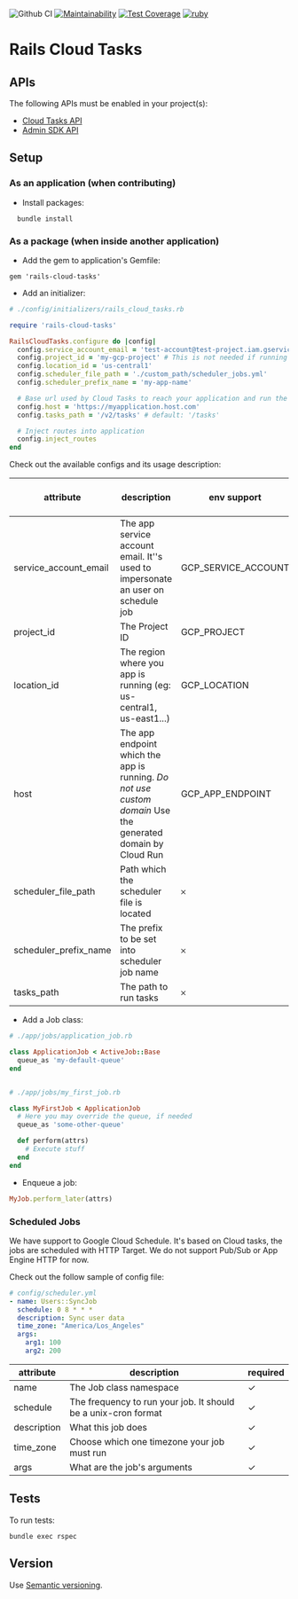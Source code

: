 ![Github CI](https://github.com/flamingo-run/rails-cloud-tasks/workflows/Github%20CI/badge.svg)
[![Maintainability](https://api.codeclimate.com/v1/badges/00d8532b0dd6a345474a/maintainability)](https://codeclimate.com/github/flamingo-run/rails-cloud-tasks/maintainability)
[![Test Coverage](https://api.codeclimate.com/v1/badges/00d8532b0dd6a345474a/test_coverage)](https://codeclimate.com/github/flamingo-run/rails-cloud-tasks/test_coverage)
[![ruby](https://img.shields.io/badge/ruby-2.7-red.svg)]()

# Rails Cloud Tasks

## APIs

The following APIs must be enabled in your project(s):

- [Cloud Tasks API](https://console.cloud.google.com/marketplace/product/google/cloudtasks.googleapis.com)
- [Admin SDK API](https://console.cloud.google.com/marketplace/product/google/admin.googleapis.com)

## Setup

### As an application (when contributing)

- Install packages:

```
  bundle install
```

### As a package (when inside another application)

- Add the gem to application's Gemfile:
```
gem 'rails-cloud-tasks'
```

- Add an initializer:
```ruby
# ./config/initializers/rails_cloud_tasks.rb

require 'rails-cloud-tasks'

RailsCloudTasks.configure do |config|
  config.service_account_email = 'test-account@test-project.iam.gserviceaccount.com'
  config.project_id = 'my-gcp-project' # This is not needed if running on GCE
  config.location_id = 'us-central1'
  config.scheduler_file_path = './custom_path/scheduler_jobs.yml'
  config.scheduler_prefix_name = 'my-app-name'

  # Base url used by Cloud Tasks to reach your application and run the tasks
  config.host = 'https://myapplication.host.com'
  config.tasks_path = '/v2/tasks' # default: '/tasks'

  # Inject routes into application
  config.inject_routes
end
```

Check out the available configs and its usage description:

| attribute             	| description                                                                                                 	| env support         	| app engine fallback 	| default value            	|
|-----------------------	|-------------------------------------------------------------------------------------------------------------	|---------------------	|--------------------	|--------------------------	|
| service_account_email 	| The app service account email. It''s used to impersonate an user on schedule job                            	| GCP_SERVICE_ACCOUNT 	| ✓                  	|                          	|
| project_id            	| The Project ID                                                                                              	| GCP_PROJECT         	| ✓                  	|                          	|
| location_id           	| The region where you app is running (eg: us-central1, us-east1...)                                          	| GCP_LOCATION        	| ✓                  	|                          	|
| host                  	| The app endpoint which the app is running. *Do not use custom domain* Use the generated domain by Cloud Run 	| GCP_APP_ENDPOINT    	|                    	|                          	|
| scheduler_file_path   	| Path which the scheduler file is located                                                                    	| 𐄂                   	|                    	| './config/scheduler.yml' 	|
| scheduler_prefix_name 	| The prefix to be set into scheduler job name                                                                	| 𐄂                   	|                    	| 'rails-cloud'            	|
| tasks_path            	| The path to run tasks                                                                                       	| 𐄂                   	|                    	| '/tasks'                 	|


- Add a Job class:
```ruby
# ./app/jobs/application_job.rb

class ApplicationJob < ActiveJob::Base
  queue_as 'my-default-queue'
end


# ./app/jobs/my_first_job.rb

class MyFirstJob < ApplicationJob
  # Here you may override the queue, if needed
  queue_as 'some-other-queue'

  def perform(attrs)
    # Execute stuff
  end
end
```

- Enqueue a job:
```ruby
MyJob.perform_later(attrs)
```

### Scheduled Jobs

We have support to Google Cloud Schedule. It's based on Cloud tasks, the jobs are scheduled with HTTP Target. We do not support Pub/Sub or App Engine HTTP for now.

Check out the follow sample of config file:
```yaml
# config/scheduler.yml
- name: Users::SyncJob
  schedule: 0 8 * * *
  description: Sync user data
  time_zone: "America/Los_Angeles"
  args:
    arg1: 100
    arg2: 200
```

| attribute   	| description                                                    	| required 	|
|-------------	|----------------------------------------------------------------	|----------	|
| name        	| The Job class namespace                                        	| ✓        	|
| schedule    	| The frequency to run your job. It should be a unix-cron format 	| ✓        	|
| description 	| What this job does                                             	| ✓        	|
| time_zone   	| Choose which one timezone your job must run                    	| ✓        	|
| args        	| What are the job's arguments                                   	| ✓        	|




## Tests

To run tests:

```
bundle exec rspec
```


## Version

Use [Semantic versioning](https://semver.org/).
